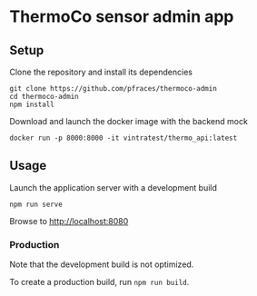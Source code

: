 # ThermoCo sensor admin app

## Setup

Clone the repository and install its dependencies

```
git clone https://github.com/pfraces/thermoco-admin
cd thermoco-admin
npm install
```

Download and launch the docker image with the backend mock

```
docker run -p 8000:8000 -it vintratest/thermo_api:latest
```

## Usage

Launch the application server with a development build

```
npm run serve
```

Browse to <http://localhost:8080>

### Production

Note that the development build is not optimized.

To create a production build, run `npm run build`.
